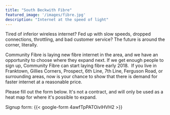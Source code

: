 ```yaml
---
title: "South Beckwith Fibre"
featured_image: '/images/fibre.jpg'
description: "Internet at the speed of light"
---
```

Tired of inferior wireless internet? Fed up with slow speeds, dropped connections, throttling, and bad customer service? The future is around the corner, literally.

Community Fibre is laying new fibre internet in the area, and we have an opportunity to choose where they expand next. If we get enough people to sign up, Community Fibre can start laying fibre early 2018. 
​
If you live in Franktown, Gillies Corners, Prospect, 6th Line, 7th Line, Ferguson Road, or surrounding areas, now is your chance to show that there is demand for faster internet at a reasonable price.

Please fill out the form below. It's not a contract, and will only be used as a heat map for where it's possible to expand.

Signup form: {{< google-form 4awfTpPATOivlHVH2 >}}
